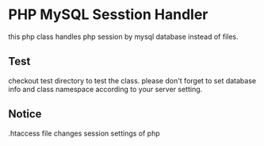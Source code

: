 # PHP MySQL Sesstion Handler
this php class handles php session by mysql database instead of files.

## Test
checkout test directory to test the class. please don't forget to set database info and class namespace according to your server setting.

## Notice
.htaccess file changes session settings of php

